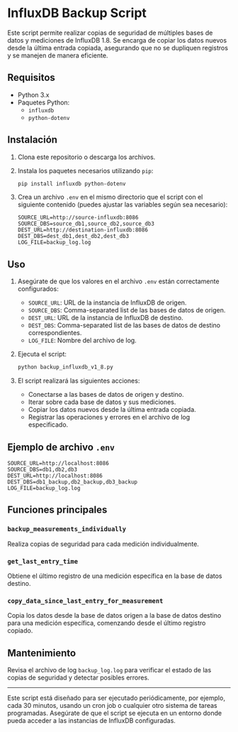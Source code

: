 
# InfluxDB Backup Script

Este script permite realizar copias de seguridad de múltiples bases de datos y mediciones de InfluxDB 1.8. Se encarga de copiar los datos nuevos desde la última entrada copiada, asegurando que no se dupliquen registros y se manejen de manera eficiente.

## Requisitos

- Python 3.x
- Paquetes Python:
  - `influxdb`
  - `python-dotenv`

## Instalación

1. Clona este repositorio o descarga los archivos.
2. Instala los paquetes necesarios utilizando `pip`:

   ```bash
   pip install influxdb python-dotenv
   ```

3. Crea un archivo `.env` en el mismo directorio que el script con el siguiente contenido (puedes ajustar las variables según sea necesario):

   ```env
   SOURCE_URL=http://source-influxdb:8086
   SOURCE_DBS=source_db1,source_db2,source_db3
   DEST_URL=http://destination-influxdb:8086
   DEST_DBS=dest_db1,dest_db2,dest_db3
   LOG_FILE=backup_log.log
   ```

## Uso

1. Asegúrate de que los valores en el archivo `.env` están correctamente configurados:
   - `SOURCE_URL`: URL de la instancia de InfluxDB de origen.
   - `SOURCE_DBS`: Comma-separated list de las bases de datos de origen.
   - `DEST_URL`: URL de la instancia de InfluxDB de destino.
   - `DEST_DBS`: Comma-separated list de las bases de datos de destino correspondientes.
   - `LOG_FILE`: Nombre del archivo de log.

2. Ejecuta el script:

   ```bash
   python backup_influxdb_v1_8.py
   ```

3. El script realizará las siguientes acciones:
   - Conectarse a las bases de datos de origen y destino.
   - Iterar sobre cada base de datos y sus mediciones.
   - Copiar los datos nuevos desde la última entrada copiada.
   - Registrar las operaciones y errores en el archivo de log especificado.

## Ejemplo de archivo `.env`

```env
SOURCE_URL=http://localhost:8086
SOURCE_DBS=db1,db2,db3
DEST_URL=http://localhost:8086
DEST_DBS=db1_backup,db2_backup,db3_backup
LOG_FILE=backup_log.log
```

## Funciones principales

### `backup_measurements_individually`

Realiza copias de seguridad para cada medición individualmente.

### `get_last_entry_time`

Obtiene el último registro de una medición específica en la base de datos destino.

### `copy_data_since_last_entry_for_measurement`

Copia los datos desde la base de datos origen a la base de datos destino para una medición específica, comenzando desde el último registro copiado.

## Mantenimiento

Revisa el archivo de log `backup_log.log` para verificar el estado de las copias de seguridad y detectar posibles errores.

---

Este script está diseñado para ser ejecutado periódicamente, por ejemplo, cada 30 minutos, usando un cron job o cualquier otro sistema de tareas programadas. Asegúrate de que el script se ejecuta en un entorno donde pueda acceder a las instancias de InfluxDB configuradas.
